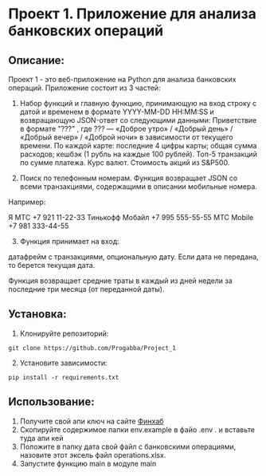 # Проект 1. Приложение для анализа банковских операций

## Описание:

Проект 1 - это веб-приложение на Python для анализа банковских операций. Приложение состоит из 3 частей:
1. Набор функций и главную функцию, принимающую на вход строку с датой и временем в формате 
YYYY-MM-DD HH:MM:SS
 и возвращающую JSON-ответ со следующими данными:
Приветствие в формате 
"???"
, где 
???
 — «Доброе утро» / «Добрый день» / «Добрый вечер» / «Доброй ночи» в зависимости от текущего времени.
По каждой карте:
последние 4 цифры карты;
общая сумма расходов;
кешбэк (1 рубль на каждые 100 рублей).
Топ-5 транзакций по сумме платежа.
Курс валют.
Стоимость акций из S&P500.

2. Поиск по телефонным номерам. 
Функция возвращает JSON со всеми транзакциями, содержащими в описании мобильные номера.


Например:

Я МТС +7 921 11-22-33
Тинькофф Мобайл +7 995 555-55-55
МТС Mobile +7 981 333-44-55

3. Функция принимает на вход:

датафрейм с транзакциями,
опциональную дату.
Если дата не передана, то берется текущая дата.

Функция возвращает средние траты в каждый из дней недели за последние три месяца (от переданной даты).


## Установка:

1. Клонируйте репозиторий:
```
git clone https://github.com/Progabba/Project_1
```
2. Установите зависимости:
```
pip install -r requirements.txt
```
## Использование:

1. Получите свой апи ключ на сайте [Финхаб](https://finnhub.io/dashboard)
2. Скопируйте содержимое папки env.example в файо .env . и вставьте туда апи кей
3. Положите в папку дата свой файл с банковскими операциями, назовите этот эксель файл operations.xlsx.
4. Запустите функцию main в модуле main



